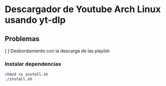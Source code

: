 # Descargador de Youtube Arch Linux usando yt-dlp

## Problemas
[ ] Desbordamiento con la descarga de las playlist

### Instalar dependencias
```sh
chmod +x install.sh
./install.sh
```
